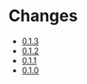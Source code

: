# Changes

* [0.1.3](changes_0.1.3.md)
* [0.1.2](changes_0.1.2.md)
* [0.1.1](changes_0.1.1.md)
* [0.1.0](changes_0.1.0.md)

